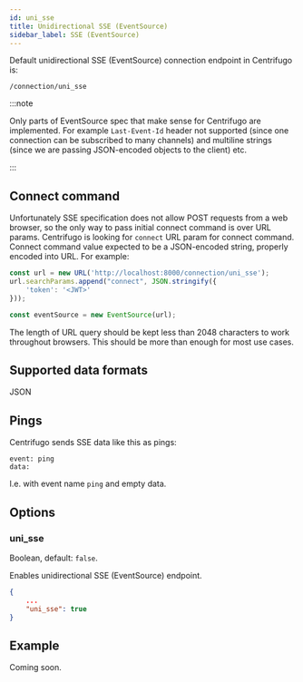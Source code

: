 ```yaml
---
id: uni_sse
title: Unidirectional SSE (EventSource)
sidebar_label: SSE (EventSource)
---
```


Default unidirectional SSE (EventSource) connection endpoint in Centrifugo is:

```
/connection/uni_sse
```

:::note

Only parts of EventSource spec that make sense for Centrifugo are implemented. For example `Last-Event-Id` header not supported (since one connection can be subscribed to many channels) and multiline strings (since we are passing JSON-encoded objects to the client) etc.

:::

## Connect command

Unfortunately SSE specification does not allow POST requests from a web browser, so the only way to pass initial connect command is over URL params. Centrifugo is looking for `connect` URL param for connect command. Connect command value expected to be a JSON-encoded string, properly encoded into URL. For example:

```javascript
const url = new URL('http://localhost:8000/connection/uni_sse');
url.searchParams.append("connect", JSON.stringify({
    'token': '<JWT>'
}));

const eventSource = new EventSource(url);
```

The length of URL query should be kept less than 2048 characters to work throughout browsers. This should be more than enough for most use cases.  

## Supported data formats

JSON

## Pings

Centrifugo sends SSE data like this as pings:

```
event: ping
data:
```

I.e. with event name `ping` and empty data.

## Options

### uni_sse

Boolean, default: `false`.

Enables unidirectional SSE (EventSource) endpoint.

```json title="config.json"
{
    ...
    "uni_sse": true
}
```

## Example

Coming soon.